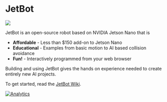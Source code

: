 # JetBot

[<img src="https://img.shields.io/discord/553852754058280961.svg">](https://discord.gg/Ady6NtF) 

JetBot is an open-source robot based on NVIDIA Jetson Nano that is

* **Affordable** - Less than $150 add-on to Jetson Nano
* **Educational** - Examples from basic motion to AI based collision avoidance
* **Fun!** - Interactively programmed from your web browser

Building and using JetBot gives the hands on experience needed to create entirely new AI projects.

To get started, read the [JetBot Wiki](https://github.com/NVIDIA-AI-IOT-private/jetbot/wiki).


[![Analytics](https://ga-beacon.appspot.com/UA-135919510-1/jetbot/README?pixel)](https://github.com/igrigorik/ga-beacon)
